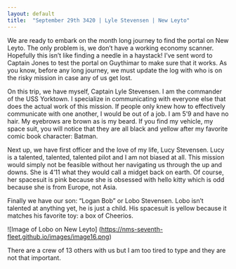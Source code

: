 ```yaml
---
layout: default
title:  "September 29th 3420 | Lyle Stevensen | New Leyto"
---
```


<p>We are ready to embark on the month long journey to find the portal on New Leyto. The only problem is, we don’t have a working economy scanner. Hopefully this isn’t like finding a needle in a haystack! I’ve sent word to Captain Jones to test the portal on Guythimar to make sure that it works. As you know, before any long journey, we must update the log with who is on the risky mission in case any of us get lost.</p>

<p>On this trip, we have myself, Captain Lyle Stevensen. I am the commander of the USS Yorktown. I specialize in communicating with everyone else that does the actual work of this mission. If people only knew how to effectively communicate with one another, I would be out of a job. I am 5’9 and have no hair. My eyebrows are brown as is my beard. If you find my vehicle, my space suit, you will notice that they are all black and yellow after my favorite comic book character: Batman.</p>

<p>Next up, we have first officer and the love of my life, Lucy Stevensen. Lucy is a talented, talented, talented pilot and I am not biased at all. This mission would simply not be feasible without her navigating us through the up and downs. She is 4’11 what they would call a midget back on earth. Of course, her spacesuit is pink because she is obsessed with hello kitty which is odd because she is from Europe, not Asia.</p>

<p>Finally we have our son: “Logan Bob” or Lobo Stevensen. Lobo isn’t talented at anything yet, he is just a child. His spacesuit is yellow because it matches his favorite toy: a box of Cheerios.</p>

![Image of Lobo on New Leyto]
(https://nms-seventh-fleet.github.io/images/image16.png)

<p>There are a crew of 13 others with us but I am too tired to type and they are not that important.</p>

<!--more-->



